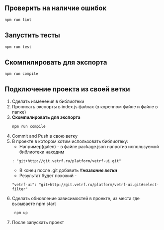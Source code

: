 ## Проверить на наличие ошибок

```bash
npm run lint
```

## Запустить тесты 

```bash
npm run test
```

## Скомпилировать для экспорта 

```bash
npm run compile
```

## Подключение проекта из своей ветки

 1. Сделать изменения в библиотеки 
 2. Прописать экспорты в index.js файлах (в коренном файле и файле в папке) 
 3. **Скомпилировать для экспорта**
    ```bash
    npm run compile
    ```
 4. Commit and Push в свою ветку
 5. В проекте в котором хотим использовать библиотеку: 
    * Например(galen) - в файле package.json напротив используемой библиотеки находим
    ```
    : "git+http://git.vetrf.ru/platform/vetrf-ui.git"
    ```  
    * В конец после .git добавить #***название ветки***
    * Результат будет похожий - 
    ```
    "vetrf-ui": "git+http://git.vetrf.ru/platform/vetrf-ui.git#select-filter"
    ```
 8. Cделать обновление зависимостей в проекте, из места где вызываете npm start
     ```bash
      npm up
      ```
 9. После запускать проект
